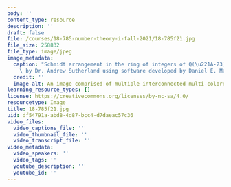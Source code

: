 ```yaml
---
body: ''
content_type: resource
description: ''
draft: false
file: /courses/18-785-number-theory-i-fall-2021/18-785f21.jpg
file_size: 258832
file_type: image/jpeg
image_metadata:
  caption: "Schmidt arrangement in the ring of integers of Q(\u221A-23).\_(Image created\
    \ by Dr. Andrew Sutherland using software developed by Daniel E. Martin.)"
  credit: ''
  image-alt: An image comprised of multiple interconnected multi-colored circles.
learning_resource_types: []
license: https://creativecommons.org/licenses/by-nc-sa/4.0/
resourcetype: Image
title: 18-785f21.jpg
uid: df54791a-abd8-4d87-bcc4-d7daeac57c36
video_files:
  video_captions_file: ''
  video_thumbnail_file: ''
  video_transcript_file: ''
video_metadata:
  video_speakers: ''
  video_tags: ''
  youtube_description: ''
  youtube_id: ''
---
```

